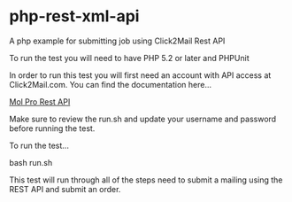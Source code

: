 php-rest-xml-api
==================

A php example for submitting job using Click2Mail Rest API

To run the test you will need to have PHP 5.2 or later and PHPUnit 

In order to run this test you will first need an account with API access at Click2Mail.com. You can find the documentation here...

[Mol Pro Rest API](http://developers.click2mail.com/rest-api/molpro/docs/reference)

Make sure to review the run.sh and update your username and password before running the test.

To run the test...

bash run.sh

This test will run through all of the steps need to submit a mailing using the REST API and submit an order.
